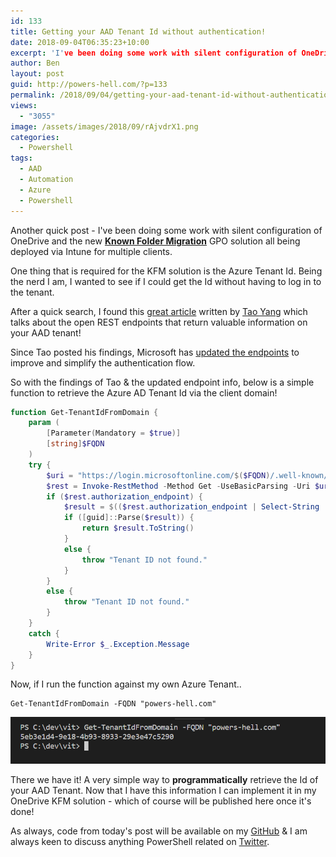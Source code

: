 ```yaml
---
id: 133
title: Getting your AAD Tenant Id without authentication!
date: 2018-09-04T06:35:23+10:00
excerpt: 'I've been doing some work with silent configuration of OneDrive & I needed my tenant Id without having to log in to the tenant - can PowerShell help??'
author: Ben
layout: post
guid: http://powers-hell.com/?p=133
permalink: /2018/09/04/getting-your-aad-tenant-id-without-authentication/
views:
  - "3055"
image: /assets/images/2018/09/rAjvdrX1.png
categories:
  - Powershell
tags:
  - AAD
  - Automation
  - Azure
  - Powershell
---
```

Another quick post - I've been doing some work with silent configuration of OneDrive and the new **[Known Folder Migration](https://techcommunity.microsoft.com/t5/Microsoft-OneDrive-Blog/Migrate-Your-Files-to-OneDrive-Easily-with-Known-Folder-Move/ba-p/207076)** GPO solution all being deployed via Intune for multiple clients.

<!--more-->

One thing that is required for the KFM solution is the Azure Tenant Id. Being the nerd I am, I wanted to see if I could get the Id without having to log in to the tenant.

After a quick search, I found this [great article](https://blog.tyang.org/2018/01/07/getting-azure-ad-tenant-common-configuration-such-as-tenant-id-using-powershell/) written by [Tao Yang](https://twitter.com/MrTaoYang) which talks about the open REST endpoints that return valuable information on your AAD tenant!

Since Tao posted his findings, Microsoft has [updated the endpoints](https://cloudblogs.microsoft.com/enterprisemobility/2015/03/06/simplifying-our-azure-ad-authentication-flows/) to improve and simplify the authentication flow.

So with the findings of Tao & the updated endpoint info, below is a simple function to retrieve the Azure AD Tenant Id via the client domain!

```PowerShell
function Get-TenantIdFromDomain {
    param (
        [Parameter(Mandatory = $true)]
        [string]$FQDN
    )
    try {
        $uri = "https://login.microsoftonline.com/$($FQDN)/.well-known/openid-configuration"
        $rest = Invoke-RestMethod -Method Get -UseBasicParsing -Uri $uri
        if ($rest.authorization_endpoint) {
            $result = $(($rest.authorization_endpoint | Select-String '\w{8}-\w{4}-\w{4}-\w{4}-\w{12}').Matches.Value)
            if ([guid]::Parse($result)) {
                return $result.ToString()
            }
            else {
                throw "Tenant ID not found."
            }
        }
        else {
            throw "Tenant ID not found."
        }
    }
    catch {
        Write-Error $_.Exception.Message
    }
}
```

Now, if I run the function against my own Azure Tenant..

<pre class="wp-block-code"><code>Get-TenantIdFromDomain -FQDN "powers-hell.com"</code></pre>

[![Successfully captured GUID](/assets/images/2018/09/rAjvdrX1.png)](/assets/images/2018/09/rAjvdrX1.png "Successfully captured GUID")

There we have it! A very simple way to **programmatically** retrieve the Id of your AAD Tenant. Now that I have this information I can implement it in my OneDrive KFM solution - which of course will be published here once it's done!

As always, code from today's post will be available on my [GitHub](https://github.com/tabs-not-spaces) & I am always keen to discuss anything PowerShell related on [<g class="gr_ gr\_10 gr-alert sel gr\_spell gr\_replaced gr\_inline\_cards gr\_disable\_anim\_appear ContextualSpelling ins-del multiReplace" id="10" data-gr-id="10">Twitter</g>](https://twitter.com/powers_hell).
